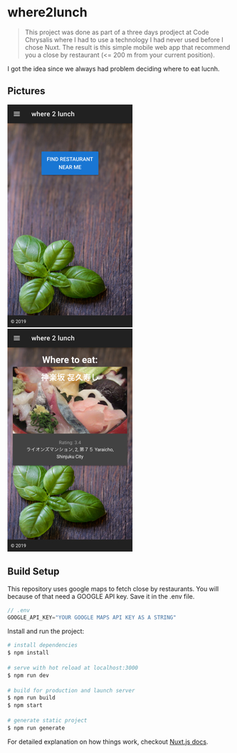 # where2lunch

> This project was done as part of a three days prodject at Code Chrysalis where I had to use a technology I had never used before I chose Nuxt. The result is this simple mobile web app that recommend you a close by restaurant (<= 200 m from your current position).

I got the idea since we always had problem deciding where to eat lucnh.

## Pictures
![Start Page](readme_images/w2l_front.jpg)
![Result Page](readme_images/w2l_result.jpg)


## Build Setup
This repository uses google maps to fetch close by restaurants. You will because of that need a GOOGLE API key. Save it in the .env file.
``` JavaScript
// .env
GOOGLE_API_KEY="YOUR GOOGLE MAPS API KEY AS A STRING"
```

Install and run the project:
``` bash
# install dependencies
$ npm install

# serve with hot reload at localhost:3000
$ npm run dev

# build for production and launch server
$ npm run build
$ npm start

# generate static project
$ npm run generate
```

For detailed explanation on how things work, checkout [Nuxt.js docs](https://nuxtjs.org).

